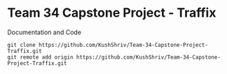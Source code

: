 # Team 34 Capstone Project - Traffix

Documentation and Code

```
git clone https://github.com/KushShriv/Team-34-Capstone-Project-Traffix.git
git remote add origin https://github.com/KushShriv/Team-34-Capstone-Project-Traffix.git
```
